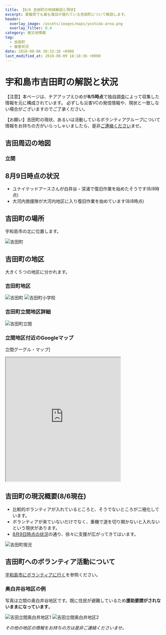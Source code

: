 ```yaml
---
title: 【8/6 吉田町の地域解説と現状】
excerpt: 愛媛県でも最も復旧が遅れている吉田町について解説します。
header:
  overlay_image: /assets/images/maps/yoshida-area.png
  overlay_filter: 0.4
category: 被災地情報
tag:
  - 吉田町
  - 被害状況  
date: 2018-08-06 10:32:18 +0900
last_modified_at: 2018-08-09 18:18:36 +0900
---
```


# 宇和島市吉田町の解説と状況

【注意】本ページは、チアアップえひめが**8/5時点**で独自調査によって収集した情報を元に構成されています。
必ずしも災害VCの発信情報や、現状と一致しない場合がございますのでご了承ください。

【お願い】吉田町の現状、あるいは活動しているボランティアグループについて情報をお持ちの方がいらっしゃいましたら、是非[ご連絡ください](matilto:cheerup.ehime@gmail.com)ませ。

## 吉田周辺の地図

### 立間

## 8月9日時点の状況

- ユナイテッドアースさんが白井谷・深浦で復旧作業を始めたそうです(8/8時点)
- 大河内救援隊が大河内地区に入り復旧作業を始めています(8/8時点)

## 吉田町の場所

宇和島市の北に位置します。

![吉田町](/assets/images/maps/yoshida-map-only.png)

## 吉田町の地区

大きく５つの地区に分かれます。

### 吉田町地区

![吉田町](/assets/images/maps/yoshida-area.png)
![吉田町小学校](/assets/images/maps/yoshida-elementary-school-white.png)

### 吉田町立間地区詳細

![吉田町立間](/assets/images/maps/yoshida-tachima.png)

### 立間地区付近のGoogleマップ

立間グーグル・マップ]
<iframe src="https://www.google.com/maps/d/embed?mid=1jgNBj6X4E3dKt2JInksbdlN05WjQMi_1" width="370" height="400"></iframe>

## 吉田町の現況概要(8/6現在)

- 比較的ボランティアが入れているところと、そうでないところが二極化しています。
- ボランティアが来ていないだけでなく、重機で道を切り開かないと入れないという現状があります。
- [8月9日時点の状況](#8月9日時点の状況)の通り、徐々に支援が広がってきてはいます。

![吉田町現況](/assets/images/maps/yoshida-disaster-ratio.png)

## 吉田町へのボランティア活動について

[宇和島市にボランティアに行く](/volunteer-new/uwajima/)を参照ください。

### 奥白井谷地区の例

写真は立間の奥白井谷地区です。既に住民が避難しているため**援助要請がされないままになっています**。

![吉田立間奥白井地区1](/assets/images/maps/yoshida-tachima-1.jpg)
![吉田立間奥白井地区2](/assets/images/maps/yoshida-tachima-2.jpg)

*その他の地区の情報をお持ちの方は是非ご連絡くださいませ。*